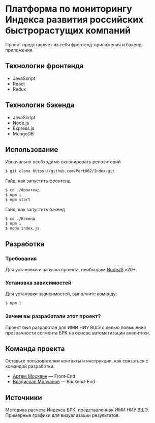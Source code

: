 # Платформа по мониторингу Индекса развития российских быстрорастущих компаний
Проект представляет из себя фронтенд-приложения и бэкенд-приложения.

## Технологии фронтенда
- JavaScript
- React
- Redux

## Технологии бэкенда
- JavaScript
- Node.js
- Express.js
- MongoDB

## Использование
Изначально необходимо склонировать репозиторий
```sh
$ git clone https://github.com/Pert002/Index.git
```

Гайд, как запустить фронтенд

```sh
$ cd ./Фронтенд
$ npm i
$ npm start
```

Гайд, как запустить бэкенд

```sh
$ cd ./Бэкенд
$ npm i
$ node index.js
```


## Разработка

### Требования
Для установки и запуска проекта, необходим [NodeJS](https://nodejs.org/) v20+.

### Установка зависимостей
Для установки зависимостей, выполните команду:
```sh
$ npm i
```

### Зачем вы разработали этот проект?
Проект был разработан для ИМИ НИУ ВШЭ с целью повышения прозрачности сегмента БРК на основе автоматизации аналитики.

## Команда проекта
Оставьте пользователям контакты и инструкции, как связаться с командой разработки.

- [Артем Москвин](https://t.me/Pert02) — Front-End
- [Владислав Молчанов](https://t.me/forcexrtr) — Backend-End 

## Источники
Методика расчета Индекса БРК, представленная ИМИ НИУ ВШЭ. Примерные графики для визуализации результатов.
